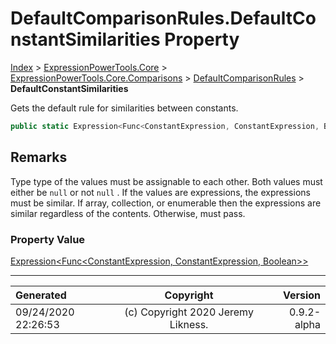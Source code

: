 ﻿# DefaultComparisonRules.DefaultConstantSimilarities Property

[Index](../index.md) > [ExpressionPowerTools.Core](ExpressionPowerTools.Core.a.md) > [ExpressionPowerTools.Core.Comparisons](ExpressionPowerTools.Core.Comparisons.n.md) > [DefaultComparisonRules](ExpressionPowerTools.Core.Comparisons.DefaultComparisonRules.cs.md) > **DefaultConstantSimilarities**

Gets the default rule for similarities between constants.

```csharp
public static Expression<Func<ConstantExpression, ConstantExpression, Boolean>> DefaultConstantSimilarities { get; }
```

## Remarks

Type type of the values must be assignable to each other. Both values must either
            be `null` or not `null` . If the values are expressions, the expressions must
            be similar. If array, collection, or enumerable then the expressions are similar regardless
            of the contents. Otherwise, must pass.

### Property Value

 [Expression&lt;Func&lt;ConstantExpression, ConstantExpression, Boolean>>](https://docs.microsoft.com/dotnet/api/system.linq.expressions.expression-1) 


---

| Generated | Copyright | Version |
| :-- | :-: | --: |
| 09/24/2020 22:26:53 | (c) Copyright 2020 Jeremy Likness. | 0.9.2-alpha |
